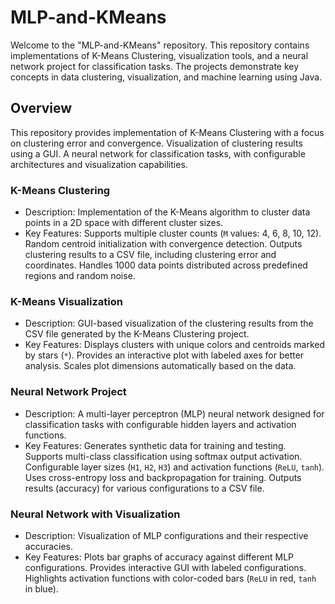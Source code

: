 # MLP-and-KMeans
Welcome to the "MLP-and-KMeans" repository. This repository contains implementations of K-Means Clustering, visualization tools, and a neural network project for classification tasks. The projects demonstrate key concepts in data clustering, visualization, and machine learning using Java.



## Overview
This repository provides implementation of K-Means Clustering with a focus on clustering error and convergence. Visualization of
clustering results using a GUI. A neural network for classification tasks, with configurable architectures and visualization capabilities.



### K-Means Clustering
- Description: Implementation of the K-Means algorithm to cluster data points in a 2D space with different cluster sizes.
- Key Features: Supports multiple cluster counts (`M` values: 4, 6, 8, 10, 12). Random centroid initialization with
  convergence detection. Outputs clustering results to a CSV file, including clustering error and coordinates. Handles 1000
  data points distributed across predefined regions and random noise.



### K-Means Visualization
- Description: GUI-based visualization of the clustering results from the CSV file generated by the K-Means Clustering project.
- Key Features: Displays clusters with unique colors and centroids marked by stars (`*`). Provides an interactive
  plot with labeled axes for better analysis. Scales plot dimensions automatically based on the data.



### Neural Network Project
- Description: A multi-layer perceptron (MLP) neural network designed for classification tasks with
  configurable hidden layers and activation functions.
- Key Features: Generates synthetic data for training and testing. Supports multi-class classification
  using softmax output activation. Configurable layer sizes (`H1`, `H2`, `H3`) and activation functions
  (`ReLU`, `tanh`). Uses cross-entropy loss and backpropagation for training. Outputs results (accuracy)
  for various configurations to a CSV file.



### Neural Network with Visualization
- Description: Visualization of MLP configurations and their respective accuracies.
- Key Features: Plots bar graphs of accuracy against different MLP configurations. Provides interactive
  GUI with labeled configurations. Highlights activation functions with color-coded bars (`ReLU` in red, `tanh` in blue).
